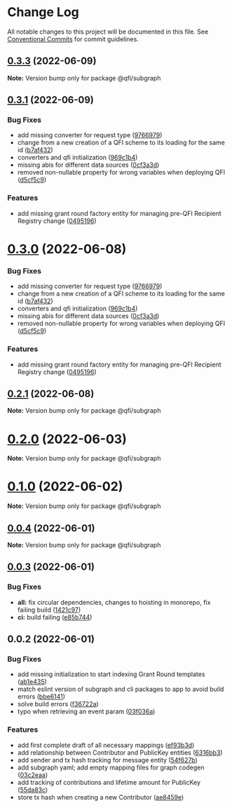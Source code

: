 # Change Log

All notable changes to this project will be documented in this file.
See [Conventional Commits](https://conventionalcommits.org) for commit guidelines.

## [0.3.3](https://github.com/quadratic-funding/qfi/compare/v0.3.2...v0.3.3) (2022-06-09)

**Note:** Version bump only for package @qfi/subgraph





## [0.3.1](https://github.com/quadratic-funding/qfi/compare/v0.2.2...v0.3.1) (2022-06-09)


### Bug Fixes

* add missing converter for request type ([9766979](https://github.com/quadratic-funding/qfi/commit/9766979ba5257132deaacf43332c5b956cd21156))
* change from a new creation of a QFI scheme to its loading for the same id ([b7af432](https://github.com/quadratic-funding/qfi/commit/b7af432ef46b441fa2eafd664bced4ec40182e3b))
* converters and qfi initialization ([969c1b4](https://github.com/quadratic-funding/qfi/commit/969c1b4c1d0468c2031cd3084e8300ce78d67e97))
* missing abis for different data sources ([0cf3a3d](https://github.com/quadratic-funding/qfi/commit/0cf3a3d30633bcc30861b34f979f900035bd7a2d))
* removed non-nullable property for wrong variables when deploying QFI ([d5cf5c9](https://github.com/quadratic-funding/qfi/commit/d5cf5c90c1ea77775d24fa9807dcbe8ea83eacfa))


### Features

* add missing grant round factory entity for managing pre-QFI Recipient Registry change ([0495196](https://github.com/quadratic-funding/qfi/commit/0495196d92189189616f460e6fa272068fc8be88))





# [0.3.0](https://github.com/quadratic-funding/qfi/compare/v0.2.2...v0.3.0) (2022-06-08)


### Bug Fixes

* add missing converter for request type ([9766979](https://github.com/quadratic-funding/qfi/commit/9766979ba5257132deaacf43332c5b956cd21156))
* change from a new creation of a QFI scheme to its loading for the same id ([b7af432](https://github.com/quadratic-funding/qfi/commit/b7af432ef46b441fa2eafd664bced4ec40182e3b))
* converters and qfi initialization ([969c1b4](https://github.com/quadratic-funding/qfi/commit/969c1b4c1d0468c2031cd3084e8300ce78d67e97))
* missing abis for different data sources ([0cf3a3d](https://github.com/quadratic-funding/qfi/commit/0cf3a3d30633bcc30861b34f979f900035bd7a2d))
* removed non-nullable property for wrong variables when deploying QFI ([d5cf5c9](https://github.com/quadratic-funding/qfi/commit/d5cf5c90c1ea77775d24fa9807dcbe8ea83eacfa))


### Features

* add missing grant round factory entity for managing pre-QFI Recipient Registry change ([0495196](https://github.com/quadratic-funding/qfi/commit/0495196d92189189616f460e6fa272068fc8be88))





## [0.2.1](https://github.com/quadratic-funding/qfi/compare/v0.2.0...v0.2.1) (2022-06-08)

**Note:** Version bump only for package @qfi/subgraph





# [0.2.0](https://github.com/quadratic-funding/qfi/compare/v0.1.0...v0.2.0) (2022-06-03)

**Note:** Version bump only for package @qfi/subgraph





# [0.1.0](https://github.com/quadratic-funding/qfi/compare/v0.0.4...v0.1.0) (2022-06-02)

**Note:** Version bump only for package @qfi/subgraph





## [0.0.4](https://github.com/quadratic-funding/qfi/compare/v0.0.3...v0.0.4) (2022-06-01)

**Note:** Version bump only for package @qfi/subgraph





## [0.0.3](https://github.com/quadratic-funding/qfi/compare/v0.0.2...v0.0.3) (2022-06-01)


### Bug Fixes

* **all:** fix circular dependencies, changes to hoisting in monorepo, fix failing build ([1421c97](https://github.com/quadratic-funding/qfi/commit/1421c971a8dd5a85d96fbf67baf5a0dac6a7b062))
* **ci:** build failing ([e85b744](https://github.com/quadratic-funding/qfi/commit/e85b74426f45a3b75148e82cfaf85cee62da0701))





## 0.0.2 (2022-06-01)


### Bug Fixes

* add missing initialization to start indexing Grant Round templates ([ab1e435](https://github.com/quadratic-funding/qfi/commit/ab1e435ea8dadfe107038c7e547f51c8579a33c0))
* match eslint version of subgraph and cli packages to app to avoid build errors ([bbe6141](https://github.com/quadratic-funding/qfi/commit/bbe61411060b8143809f8e6a66e94aee0ad8f3fc))
* solve build errors ([f36722a](https://github.com/quadratic-funding/qfi/commit/f36722afeeadb2a7e5d560ae0db94a4ff2e60755))
* typo when retrieving an event param ([03f036a](https://github.com/quadratic-funding/qfi/commit/03f036ae3df56c3fbeff6b060ea23f4145d04970))


### Features

* add first complete draft of all necessary mappings ([ef93b3d](https://github.com/quadratic-funding/qfi/commit/ef93b3d7b6829bbeb712b84c0abae16e753bc781))
* add relationship between Contributor and PublicKey entities ([6316bb3](https://github.com/quadratic-funding/qfi/commit/6316bb31bc64db24ada6c8699baf6c422eeccf2d))
* add sender and tx hash tracking for message entity ([54f627b](https://github.com/quadratic-funding/qfi/commit/54f627b30611d7f31abad12437398d68148b836a))
* add subgraph yaml; add empty mapping files for graph codegen ([03c2eaa](https://github.com/quadratic-funding/qfi/commit/03c2eaa435f8a3a8f4962ce2676aa0f40d136358))
* add tracking of contributions and lifetime amount for PublicKey ([55da83c](https://github.com/quadratic-funding/qfi/commit/55da83ccd61507ce589369feb2cd9bc43878a1f4))
* store tx hash when creating a new Contributor ([ae8459e](https://github.com/quadratic-funding/qfi/commit/ae8459e08d0d156cf889e69168e7c12de2273e55))
